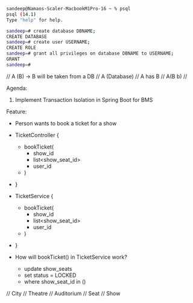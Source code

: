 ```bash
sandeep@Namans-Scaler-MacbookM1Pro-16 ~ % psql
psql (14.1)
Type "help" for help.

sandeep=# create database DBNAME;
CREATE DATABASE
sandeep=# create user USERNAME;
CREATE ROLE
sandeep=# grant all privileges on database DBNAME to USERNAME;
GRANT
sandeep=#
```


// A (B) -> B will be taken from a DB
// A (Database)
// A has B
// A(B b)
// 


Agenda:
1. Implement Transaction Isolation in Spring Boot for BMS

Feature:
- Person wants to book a ticket for a show
- TicketController {
  - bookTicket(
    - show_id
    - list<show_seat_id>
    - user_id
  - )
- }


- TicketService {
  - bookTicket(
    - show_id
    - list<show_seat_id>
    - user_id
  - ) 
- }

- How will bookTicket() in TicketService work?
  - update show_seats
  - set status = LOCKED
  - where show_seat_id in ()



// City
// Theatre
// Auditorium
// Seat
// Show
